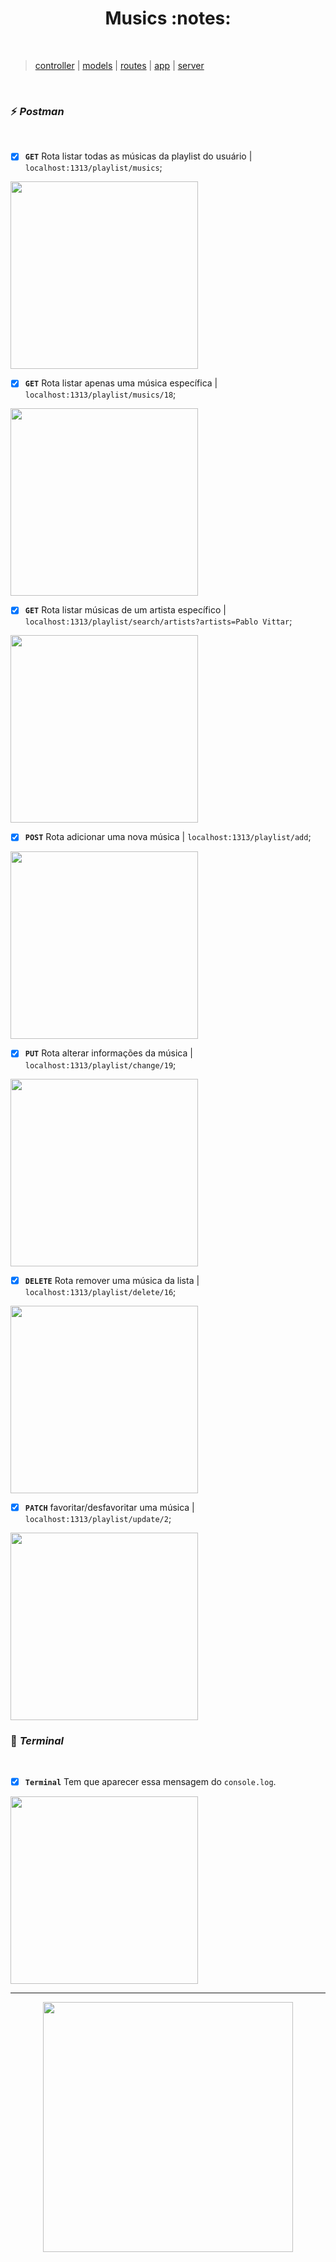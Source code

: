<h1 align="center"> Musics :notes: </h1> <br>


> [controller](src/../reprogramafy/src/controller/../../../controller/musicasController.js)  | 
[models](src/../reprogramafy/src/models/../../../models/musicas.json)  | 
[routes](src/../reprogramafy/src/routes/../../../routes/musicasRoutes.js) |
[app](src/../reprogramafy/src/../../app.js) |
[server](src/../reprogramafy/../../server.js)

<br>

### :zap: *Postman*
<br>

- [x]  **`GET`** Rota listar todas as músicas da playlist do usuário | `localhost:1313/playlist/musics`;

<p>
  <img width="300" src="https://user-images.githubusercontent.com/84551213/171423798-742902dd-e036-4222-83cb-0b6e31b4fee6.png" />
<br>
 
 - [x]  **`GET`** Rota listar apenas uma música específica | `localhost:1313/playlist/musics/18`;

<p>
  <img width="300" src="https://user-images.githubusercontent.com/84551213/171423801-a2101a02-6cdd-44ac-9ce7-9fafbd4d9ce8.png" />
<br>
 
 - [x]  **`GET`** Rota listar  músicas de um artista específico | `localhost:1313/playlist/search/artists?artists=Pablo Vittar`;

<p>
  <img width="300" src="https://user-images.githubusercontent.com/84551213/171423804-54ea5617-710b-4012-b38b-08cb26f195f6.png" />
<br>
 
- [x]  **`POST`** Rota adicionar uma nova música | `localhost:1313/playlist/add`;

<p>
  <img width="300" src="https://user-images.githubusercontent.com/84551213/171423807-1f5ee33b-61cf-465e-8eaf-321c1580736c.png" />
<br>
 
- [x]  **`PUT`** Rota alterar informações da música | `localhost:1313/playlist/change/19`;

<p>
  <img width="300" src="https://user-images.githubusercontent.com/84551213/171423810-2d7723b5-2eac-46c5-981a-2fe7fd51fa11.png" />
<br>

- [x]  **`DELETE`** Rota remover uma música da lista | `localhost:1313/playlist/delete/16`;

<p>
  <img width="300" src="https://user-images.githubusercontent.com/84551213/171423793-f6f584fa-a61e-4618-92c6-827e5ce28c98.png" />
<br>

- [x]  **`PATCH`** favoritar/desfavoritar uma música | `localhost:1313/playlist/update/2`;

<p>
  <img width="300" src="https://user-images.githubusercontent.com/84551213/171424559-28a86c93-293b-42d4-a2f6-77acd687afc0.png" />
<br>

### :slot_machine: *Terminal* 
<br>

- [x]  **`Terminal`** Tem que aparecer essa mensagem do `console.log`.

<p>
  <img width="300" src="https://user-images.githubusercontent.com/84551213/171425835-453b4670-0a55-4962-a964-bafd01c2c0a8.png" />
<br>



----

<p align="center">
  <img src="https://user-images.githubusercontent.com/84551213/171322436-c7d002ec-d7bb-488c-aded-6d54000387d8.gif" width= "400px"/>
</p>
